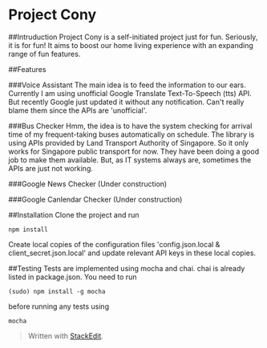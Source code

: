 Project Cony
======
##Intruduction
Project Cony is a self-initiated project just for fun. Seriously, it is for fun! It aims to boost our home living experience with an expanding range of fun features.

##Features

###Voice Assistant
The main idea is to feed the information to our ears. Currently I am using unofficial Google Translate Text-To-Speech (tts) API. But recently Google just updated it without any notification. Can't really blame them since the APIs are 'unofficial'. 

###Bus Checker
Hmm, the idea is to have the system checking for arrival time of my frequent-taking buses automatically on schedule. The library is using APIs provided by Land Transport Authority of Singapore. So it only works for Singapore public transport for now. They have been doing a good job to make them available. But, as IT systems always are, sometimes the APIs are just not working. 

###Google News Checker
(Under construction)

###Google Canlendar Checker
(Under construction)

##Installation
Clone the project and run
```
npm install
```
Create local copies of the configuration files 'config.json.local & client_secret.json.local' and update relevant API keys in these local copies.

##Testing
Tests are implemented using mocha and chai. chai is already listed in package.json. You need to run
```
(sudo) npm install -g mocha
```
before running any tests using
```
mocha
```


> Written with [StackEdit](https://stackedit.io/).